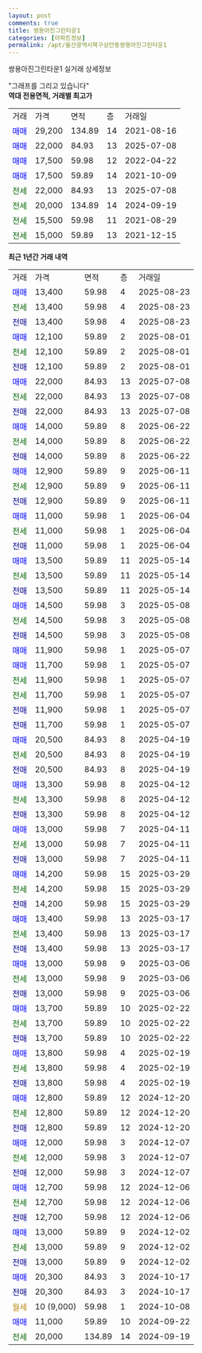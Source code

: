 ```yaml
---
layout: post
comments: true
title: 쌍용아진그린타운1
categories: [아파트정보]
permalink: /apt/울산광역시북구상안동쌍용아진그린타운1
---
```


쌍용아진그린타운1 실거래 상세정보

<script type="text/javascript">
  google.charts.load('current', {'packages':['line', 'corechart']});
  google.charts.setOnLoadCallback(drawChart);

  function drawChart() {
    var data = new google.visualization.DataTable();
    data.addColumn('date', '거래일');
    data.addColumn('number', "매매");
    data.addColumn('number', "전세");
    data.addColumn('number', "전매");

    data.addRows([[new Date(Date.parse("2025-08-23")), 13400, null, null], [new Date(Date.parse("2025-08-23")), null, 13400, null], [new Date(Date.parse("2025-08-23")), null, null, 13400], [new Date(Date.parse("2025-08-01")), 12100, null, null], [new Date(Date.parse("2025-08-01")), null, 12100, null], [new Date(Date.parse("2025-08-01")), null, null, 12100], [new Date(Date.parse("2025-07-08")), 22000, null, null], [new Date(Date.parse("2025-07-08")), null, 22000, null], [new Date(Date.parse("2025-07-08")), null, null, 22000], [new Date(Date.parse("2025-06-22")), 14000, null, null], [new Date(Date.parse("2025-06-22")), null, 14000, null], [new Date(Date.parse("2025-06-22")), null, null, 14000], [new Date(Date.parse("2025-06-11")), 12900, null, null], [new Date(Date.parse("2025-06-11")), null, 12900, null], [new Date(Date.parse("2025-06-11")), null, null, 12900], [new Date(Date.parse("2025-06-04")), 11000, null, null], [new Date(Date.parse("2025-06-04")), null, 11000, null], [new Date(Date.parse("2025-06-04")), null, null, 11000], [new Date(Date.parse("2025-05-14")), 13500, null, null], [new Date(Date.parse("2025-05-14")), null, 13500, null], [new Date(Date.parse("2025-05-14")), null, null, 13500], [new Date(Date.parse("2025-05-08")), 14500, null, null], [new Date(Date.parse("2025-05-08")), null, 14500, null], [new Date(Date.parse("2025-05-08")), null, null, 14500], [new Date(Date.parse("2025-05-07")), 11900, null, null], [new Date(Date.parse("2025-05-07")), 11700, null, null], [new Date(Date.parse("2025-05-07")), null, 11900, null], [new Date(Date.parse("2025-05-07")), null, 11700, null], [new Date(Date.parse("2025-05-07")), null, null, 11900], [new Date(Date.parse("2025-05-07")), null, null, 11700], [new Date(Date.parse("2025-04-19")), 20500, null, null], [new Date(Date.parse("2025-04-19")), null, 20500, null], [new Date(Date.parse("2025-04-19")), null, null, 20500], [new Date(Date.parse("2025-04-12")), 13300, null, null], [new Date(Date.parse("2025-04-12")), null, 13300, null], [new Date(Date.parse("2025-04-12")), null, null, 13300], [new Date(Date.parse("2025-04-11")), 13000, null, null], [new Date(Date.parse("2025-04-11")), null, 13000, null], [new Date(Date.parse("2025-04-11")), null, null, 13000], [new Date(Date.parse("2025-03-29")), 14200, null, null], [new Date(Date.parse("2025-03-29")), null, 14200, null], [new Date(Date.parse("2025-03-29")), null, null, 14200], [new Date(Date.parse("2025-03-17")), 13400, null, null], [new Date(Date.parse("2025-03-17")), null, 13400, null], [new Date(Date.parse("2025-03-17")), null, null, 13400], [new Date(Date.parse("2025-03-06")), 13000, null, null], [new Date(Date.parse("2025-03-06")), null, 13000, null], [new Date(Date.parse("2025-03-06")), null, null, 13000], [new Date(Date.parse("2025-02-22")), 13700, null, null], [new Date(Date.parse("2025-02-22")), null, 13700, null], [new Date(Date.parse("2025-02-22")), null, null, 13700], [new Date(Date.parse("2025-02-19")), 13800, null, null], [new Date(Date.parse("2025-02-19")), null, 13800, null], [new Date(Date.parse("2025-02-19")), null, null, 13800], [new Date(Date.parse("2024-12-20")), 12800, null, null], [new Date(Date.parse("2024-12-20")), null, 12800, null], [new Date(Date.parse("2024-12-20")), null, null, 12800], [new Date(Date.parse("2024-12-07")), 12000, null, null], [new Date(Date.parse("2024-12-07")), null, 12000, null], [new Date(Date.parse("2024-12-07")), null, null, 12000], [new Date(Date.parse("2024-12-06")), 12700, null, null], [new Date(Date.parse("2024-12-06")), null, 12700, null], [new Date(Date.parse("2024-12-06")), null, null, 12700], [new Date(Date.parse("2024-12-02")), 13000, null, null], [new Date(Date.parse("2024-12-02")), null, 13000, null], [new Date(Date.parse("2024-12-02")), null, null, 13000], [new Date(Date.parse("2024-10-17")), 20300, null, null], [new Date(Date.parse("2024-10-17")), null, null, 20300], [new Date(Date.parse("2024-10-08")), null, null, null], [new Date(Date.parse("2024-09-22")), 11000, null, null], [new Date(Date.parse("2024-09-19")), null, 20000, null]]);

    var options = {
      hAxis: {
        format: 'yyyy/MM/dd'
      },    
      lineWidth: 0,
      pointsVisible: true,    
      title: '최근 1년간 유형별 실거래가 분포',
      legend: { position: 'bottom' }
    };

    var formatter = new google.visualization.NumberFormat({pattern:'###,###'} );
    formatter.format(data, 1);
    formatter.format(data, 2);
    
    setTimeout(function() {
        var chart = new google.visualization.LineChart(document.getElementById('columnchart_material'));
        chart.draw(data, (options));
        document.getElementById('loading').style.display = 'none';
    }, 200);
  }
</script>


<div id="loading" style="z-index:20; display: block; margin-left: 0px">"그래프를 그리고 있습니다"</div>
<div id="columnchart_material" style="width: 95%; margin-left: 0px; display: block"></div>
<!-- contents start -->
<b>역대 전용면적, 거래별 최고가</b>
<table class="sortable">
    <tr>
      <td>거래</td>
      <td>가격</td>
      <td>면적</td>
      <td>층</td>
      <td>거래일</td>
    </tr>
        <tr>
          <td><a style="color: blue">매매</a></td>
          <td>29,200</td>
          <td>134.89</td>
          <td>14</td>
          <td>2021-08-16</td>
        </tr>            <tr>
          <td><a style="color: blue">매매</a></td>
          <td>22,000</td>
          <td>84.93</td>
          <td>13</td>
          <td>2025-07-08</td>
        </tr>            <tr>
          <td><a style="color: blue">매매</a></td>
          <td>17,500</td>
          <td>59.98</td>
          <td>12</td>
          <td>2022-04-22</td>
        </tr>            <tr>
          <td><a style="color: blue">매매</a></td>
          <td>17,500</td>
          <td>59.89</td>
          <td>14</td>
          <td>2021-10-09</td>
        </tr>        
        <tr>
              <td><a style="color: darkgreen">전세</a></td>
              <td>22,000</td>
              <td>84.93</td>
              <td>13</td>
              <td>2025-07-08</td>
            </tr>            <tr>
              <td><a style="color: darkgreen">전세</a></td>
              <td>20,000</td>
              <td>134.89</td>
              <td>14</td>
              <td>2024-09-19</td>
            </tr>            <tr>
              <td><a style="color: darkgreen">전세</a></td>
              <td>15,500</td>
              <td>59.98</td>
              <td>11</td>
              <td>2021-08-29</td>
            </tr>            <tr>
              <td><a style="color: darkgreen">전세</a></td>
              <td>15,000</td>
              <td>59.89</td>
              <td>13</td>
              <td>2021-12-15</td>
            </tr>        
    
</table>

<b>최근 1년간 거래 내역</b>

<table class="sortable">
    <tr>
      <td>거래</td>
      <td>가격</td>
      <td>면적</td>
      <td>층</td>
      <td>거래일</td>
    </tr>
    <tr>
      <td><a style="color: blue">매매</a></td>
      <td>13,400</td>
      <td>59.98</td>
      <td>4</td>
      <td>2025-08-23</td>
    </tr>          <tr>
      <td><a style="color: darkgreen">전세</a></td>
      <td>13,400</td>
      <td>59.98</td>
      <td>4</td>
      <td>2025-08-23</td>
    </tr>          <tr>
      <td><a style="color: darkblue">전매</a></td>
      <td>13,400</td>
      <td>59.98</td>
      <td>4</td>
      <td>2025-08-23</td>
    </tr>          <tr>
      <td><a style="color: blue">매매</a></td>
      <td>12,100</td>
      <td>59.89</td>
      <td>2</td>
      <td>2025-08-01</td>
    </tr>          <tr>
      <td><a style="color: darkgreen">전세</a></td>
      <td>12,100</td>
      <td>59.89</td>
      <td>2</td>
      <td>2025-08-01</td>
    </tr>          <tr>
      <td><a style="color: darkblue">전매</a></td>
      <td>12,100</td>
      <td>59.89</td>
      <td>2</td>
      <td>2025-08-01</td>
    </tr>          <tr>
      <td><a style="color: blue">매매</a></td>
      <td>22,000</td>
      <td>84.93</td>
      <td>13</td>
      <td>2025-07-08</td>
    </tr>          <tr>
      <td><a style="color: darkgreen">전세</a></td>
      <td>22,000</td>
      <td>84.93</td>
      <td>13</td>
      <td>2025-07-08</td>
    </tr>          <tr>
      <td><a style="color: darkblue">전매</a></td>
      <td>22,000</td>
      <td>84.93</td>
      <td>13</td>
      <td>2025-07-08</td>
    </tr>          <tr>
      <td><a style="color: blue">매매</a></td>
      <td>14,000</td>
      <td>59.89</td>
      <td>8</td>
      <td>2025-06-22</td>
    </tr>          <tr>
      <td><a style="color: darkgreen">전세</a></td>
      <td>14,000</td>
      <td>59.89</td>
      <td>8</td>
      <td>2025-06-22</td>
    </tr>          <tr>
      <td><a style="color: darkblue">전매</a></td>
      <td>14,000</td>
      <td>59.89</td>
      <td>8</td>
      <td>2025-06-22</td>
    </tr>          <tr>
      <td><a style="color: blue">매매</a></td>
      <td>12,900</td>
      <td>59.89</td>
      <td>9</td>
      <td>2025-06-11</td>
    </tr>          <tr>
      <td><a style="color: darkgreen">전세</a></td>
      <td>12,900</td>
      <td>59.89</td>
      <td>9</td>
      <td>2025-06-11</td>
    </tr>          <tr>
      <td><a style="color: darkblue">전매</a></td>
      <td>12,900</td>
      <td>59.89</td>
      <td>9</td>
      <td>2025-06-11</td>
    </tr>          <tr>
      <td><a style="color: blue">매매</a></td>
      <td>11,000</td>
      <td>59.98</td>
      <td>1</td>
      <td>2025-06-04</td>
    </tr>          <tr>
      <td><a style="color: darkgreen">전세</a></td>
      <td>11,000</td>
      <td>59.98</td>
      <td>1</td>
      <td>2025-06-04</td>
    </tr>          <tr>
      <td><a style="color: darkblue">전매</a></td>
      <td>11,000</td>
      <td>59.98</td>
      <td>1</td>
      <td>2025-06-04</td>
    </tr>          <tr>
      <td><a style="color: blue">매매</a></td>
      <td>13,500</td>
      <td>59.89</td>
      <td>11</td>
      <td>2025-05-14</td>
    </tr>          <tr>
      <td><a style="color: darkgreen">전세</a></td>
      <td>13,500</td>
      <td>59.89</td>
      <td>11</td>
      <td>2025-05-14</td>
    </tr>          <tr>
      <td><a style="color: darkblue">전매</a></td>
      <td>13,500</td>
      <td>59.89</td>
      <td>11</td>
      <td>2025-05-14</td>
    </tr>          <tr>
      <td><a style="color: blue">매매</a></td>
      <td>14,500</td>
      <td>59.98</td>
      <td>3</td>
      <td>2025-05-08</td>
    </tr>          <tr>
      <td><a style="color: darkgreen">전세</a></td>
      <td>14,500</td>
      <td>59.98</td>
      <td>3</td>
      <td>2025-05-08</td>
    </tr>          <tr>
      <td><a style="color: darkblue">전매</a></td>
      <td>14,500</td>
      <td>59.98</td>
      <td>3</td>
      <td>2025-05-08</td>
    </tr>          <tr>
      <td><a style="color: blue">매매</a></td>
      <td>11,900</td>
      <td>59.98</td>
      <td>1</td>
      <td>2025-05-07</td>
    </tr>          <tr>
      <td><a style="color: blue">매매</a></td>
      <td>11,700</td>
      <td>59.98</td>
      <td>1</td>
      <td>2025-05-07</td>
    </tr>          <tr>
      <td><a style="color: darkgreen">전세</a></td>
      <td>11,900</td>
      <td>59.98</td>
      <td>1</td>
      <td>2025-05-07</td>
    </tr>          <tr>
      <td><a style="color: darkgreen">전세</a></td>
      <td>11,700</td>
      <td>59.98</td>
      <td>1</td>
      <td>2025-05-07</td>
    </tr>          <tr>
      <td><a style="color: darkblue">전매</a></td>
      <td>11,900</td>
      <td>59.98</td>
      <td>1</td>
      <td>2025-05-07</td>
    </tr>          <tr>
      <td><a style="color: darkblue">전매</a></td>
      <td>11,700</td>
      <td>59.98</td>
      <td>1</td>
      <td>2025-05-07</td>
    </tr>          <tr>
      <td><a style="color: blue">매매</a></td>
      <td>20,500</td>
      <td>84.93</td>
      <td>8</td>
      <td>2025-04-19</td>
    </tr>          <tr>
      <td><a style="color: darkgreen">전세</a></td>
      <td>20,500</td>
      <td>84.93</td>
      <td>8</td>
      <td>2025-04-19</td>
    </tr>          <tr>
      <td><a style="color: darkblue">전매</a></td>
      <td>20,500</td>
      <td>84.93</td>
      <td>8</td>
      <td>2025-04-19</td>
    </tr>          <tr>
      <td><a style="color: blue">매매</a></td>
      <td>13,300</td>
      <td>59.98</td>
      <td>8</td>
      <td>2025-04-12</td>
    </tr>          <tr>
      <td><a style="color: darkgreen">전세</a></td>
      <td>13,300</td>
      <td>59.98</td>
      <td>8</td>
      <td>2025-04-12</td>
    </tr>          <tr>
      <td><a style="color: darkblue">전매</a></td>
      <td>13,300</td>
      <td>59.98</td>
      <td>8</td>
      <td>2025-04-12</td>
    </tr>          <tr>
      <td><a style="color: blue">매매</a></td>
      <td>13,000</td>
      <td>59.98</td>
      <td>7</td>
      <td>2025-04-11</td>
    </tr>          <tr>
      <td><a style="color: darkgreen">전세</a></td>
      <td>13,000</td>
      <td>59.98</td>
      <td>7</td>
      <td>2025-04-11</td>
    </tr>          <tr>
      <td><a style="color: darkblue">전매</a></td>
      <td>13,000</td>
      <td>59.98</td>
      <td>7</td>
      <td>2025-04-11</td>
    </tr>          <tr>
      <td><a style="color: blue">매매</a></td>
      <td>14,200</td>
      <td>59.98</td>
      <td>15</td>
      <td>2025-03-29</td>
    </tr>          <tr>
      <td><a style="color: darkgreen">전세</a></td>
      <td>14,200</td>
      <td>59.98</td>
      <td>15</td>
      <td>2025-03-29</td>
    </tr>          <tr>
      <td><a style="color: darkblue">전매</a></td>
      <td>14,200</td>
      <td>59.98</td>
      <td>15</td>
      <td>2025-03-29</td>
    </tr>          <tr>
      <td><a style="color: blue">매매</a></td>
      <td>13,400</td>
      <td>59.98</td>
      <td>13</td>
      <td>2025-03-17</td>
    </tr>          <tr>
      <td><a style="color: darkgreen">전세</a></td>
      <td>13,400</td>
      <td>59.98</td>
      <td>13</td>
      <td>2025-03-17</td>
    </tr>          <tr>
      <td><a style="color: darkblue">전매</a></td>
      <td>13,400</td>
      <td>59.98</td>
      <td>13</td>
      <td>2025-03-17</td>
    </tr>          <tr>
      <td><a style="color: blue">매매</a></td>
      <td>13,000</td>
      <td>59.98</td>
      <td>9</td>
      <td>2025-03-06</td>
    </tr>          <tr>
      <td><a style="color: darkgreen">전세</a></td>
      <td>13,000</td>
      <td>59.98</td>
      <td>9</td>
      <td>2025-03-06</td>
    </tr>          <tr>
      <td><a style="color: darkblue">전매</a></td>
      <td>13,000</td>
      <td>59.98</td>
      <td>9</td>
      <td>2025-03-06</td>
    </tr>          <tr>
      <td><a style="color: blue">매매</a></td>
      <td>13,700</td>
      <td>59.89</td>
      <td>10</td>
      <td>2025-02-22</td>
    </tr>          <tr>
      <td><a style="color: darkgreen">전세</a></td>
      <td>13,700</td>
      <td>59.89</td>
      <td>10</td>
      <td>2025-02-22</td>
    </tr>          <tr>
      <td><a style="color: darkblue">전매</a></td>
      <td>13,700</td>
      <td>59.89</td>
      <td>10</td>
      <td>2025-02-22</td>
    </tr>          <tr>
      <td><a style="color: blue">매매</a></td>
      <td>13,800</td>
      <td>59.98</td>
      <td>4</td>
      <td>2025-02-19</td>
    </tr>          <tr>
      <td><a style="color: darkgreen">전세</a></td>
      <td>13,800</td>
      <td>59.98</td>
      <td>4</td>
      <td>2025-02-19</td>
    </tr>          <tr>
      <td><a style="color: darkblue">전매</a></td>
      <td>13,800</td>
      <td>59.98</td>
      <td>4</td>
      <td>2025-02-19</td>
    </tr>          <tr>
      <td><a style="color: blue">매매</a></td>
      <td>12,800</td>
      <td>59.89</td>
      <td>12</td>
      <td>2024-12-20</td>
    </tr>          <tr>
      <td><a style="color: darkgreen">전세</a></td>
      <td>12,800</td>
      <td>59.89</td>
      <td>12</td>
      <td>2024-12-20</td>
    </tr>          <tr>
      <td><a style="color: darkblue">전매</a></td>
      <td>12,800</td>
      <td>59.89</td>
      <td>12</td>
      <td>2024-12-20</td>
    </tr>          <tr>
      <td><a style="color: blue">매매</a></td>
      <td>12,000</td>
      <td>59.98</td>
      <td>3</td>
      <td>2024-12-07</td>
    </tr>          <tr>
      <td><a style="color: darkgreen">전세</a></td>
      <td>12,000</td>
      <td>59.98</td>
      <td>3</td>
      <td>2024-12-07</td>
    </tr>          <tr>
      <td><a style="color: darkblue">전매</a></td>
      <td>12,000</td>
      <td>59.98</td>
      <td>3</td>
      <td>2024-12-07</td>
    </tr>          <tr>
      <td><a style="color: blue">매매</a></td>
      <td>12,700</td>
      <td>59.98</td>
      <td>12</td>
      <td>2024-12-06</td>
    </tr>          <tr>
      <td><a style="color: darkgreen">전세</a></td>
      <td>12,700</td>
      <td>59.98</td>
      <td>12</td>
      <td>2024-12-06</td>
    </tr>          <tr>
      <td><a style="color: darkblue">전매</a></td>
      <td>12,700</td>
      <td>59.98</td>
      <td>12</td>
      <td>2024-12-06</td>
    </tr>          <tr>
      <td><a style="color: blue">매매</a></td>
      <td>13,000</td>
      <td>59.89</td>
      <td>9</td>
      <td>2024-12-02</td>
    </tr>          <tr>
      <td><a style="color: darkgreen">전세</a></td>
      <td>13,000</td>
      <td>59.89</td>
      <td>9</td>
      <td>2024-12-02</td>
    </tr>          <tr>
      <td><a style="color: darkblue">전매</a></td>
      <td>13,000</td>
      <td>59.89</td>
      <td>9</td>
      <td>2024-12-02</td>
    </tr>          <tr>
      <td><a style="color: blue">매매</a></td>
      <td>20,300</td>
      <td>84.93</td>
      <td>3</td>
      <td>2024-10-17</td>
    </tr>          <tr>
      <td><a style="color: darkblue">전매</a></td>
      <td>20,300</td>
      <td>84.93</td>
      <td>3</td>
      <td>2024-10-17</td>
    </tr>          <tr>
      <td><a style="color: darkgoldenrod">월세</a></td>
      <td>10 (9,000)</td>
      <td>59.98</td>
      <td>1</td>
      <td>2024-10-08</td>
    </tr>          <tr>
      <td><a style="color: blue">매매</a></td>
      <td>11,000</td>
      <td>59.89</td>
      <td>10</td>
      <td>2024-09-22</td>
    </tr>          <tr>
      <td><a style="color: darkgreen">전세</a></td>
      <td>20,000</td>
      <td>134.89</td>
      <td>14</td>
      <td>2024-09-19</td>
    </tr>      </table>
<!-- contents end -->    

